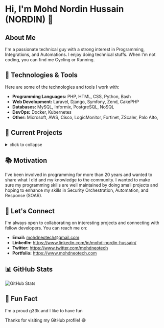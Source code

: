 # Hi, I'm Mohd Nordin Hussain (NORDIN) 👋

## About Me

I'm a passionate technical guy with a strong interest in Programming, Integrations, and Automations. I enjoy doing technical stuffs. When I'm not coding, you can find me Cycling or Running.

## 🔧 Technologies & Tools

Here are some of the technologies and tools I work with:

- **Programming Languages:** PHP, HTML, CSS, Python, Bash
- **Web Development:** Laravel, Django, Symfony, Zend, CakePHP
- **Databases:** MySQL, Informix, PostgreSQL, NoSQL
- **DevOps:** Docker, Kubernetes
- **Other:** Microsoft, AWS, Cisco, LogicMonitor, Fortinet, ZScaler, Palo Alto,

## 🌱 Current Projects
<details>

<summary>click to collapse</summary>

- WaktuSolat Prayer Alert on Twitter: An automated system delivering prayer times via Twitter, reaching over a million followers, powered by PHP & MySQL on AWS.
- MUW - Malaysia Scuba Diving Community: An online forum fostering a diving community, enabling the exchange of diving tips and experiences on a phpBB platform.
- myFAMA (FAMA Intranet): Developed modules for the Federal Agriculture Marketing Authority's Intranet to streamline internal communications and operations.
- Sistem Maklumat Islam (SisMI) for Brunei e-Gov: Crafted an online portal and operational modules for Brunei's Ministry of Religious Affairs, enhancing governmental digital services.
- FAMAxchange for FAMA: Migrated and developed new modules for the internal portal of the Federal Agricultural Marketing Authority to facilitate agricultural marketing.
- Insurance Info for Bank Negara Malaysia: Redesigned the central bank's website and updated content to improve user engagement and information dissemination.
- Malaysia Web TV: Established an online broadcasting studio with hardware and software setup for video streaming services.
- SSM e-Info Services: Designed an e-Commerce portal for accessing Malaysian company profiles, handling significant monthly transactions.
- 1Malaysia IPTV: Developed Malaysia's first internet TV, streaming multiple channels and implementing various streaming technologies.
- Celcom SMSChat 2323: Managed a server integration project, combining SMS with Internet Relay Chat for enhanced telecommunication services.
- Komuniti PHP-Nuke Malaysia: Supported and grew a community for PHP-Nuke users, providing resources and tutorials for developers.
- Portal Perkahwinan.com.my: Created a comprehensive online wedding portal, offering resources and information for couples planning their wedding.

</details>

## 📚 Motivation

I've been involved in programming for more than 20 years and wanted to share what I did and my knowledge to the community. I wanted to make sure my programming skills are well maintained by doing small projects and hoping to enhance my skills in Security Orchestration, Automation, and Response (SOAR).

## 💬 Let's Connect

I'm always open to collaborating on interesting projects and connecting with fellow developers. You can reach me on:

- **Email:** mohdneotech@gmail.com
- **LinkedIn:** https://www.linkedin.com/in/mohd-nordin-hussain/
- **Twitter:** https://www.twitter.com/mohdneotech
- **Portfolio:** https://www.mohdneotech.com

## 📊 GitHub Stats

![GitHub Stats](https://github-readme-stats.vercel.app/api?username=mohdneotech&show_icons=true&count_private=true&theme=dark)

## 🌟 Fun Fact

I'm a proud g33k and I like to have fun

Thanks for visiting my GitHub profile! 😄
